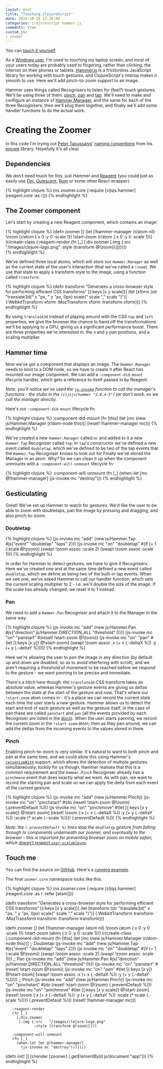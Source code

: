 ```yaml
---
layout: post
title: "Touching ClojureScript"
date: 2016-10-28 13:30:00
categories: clojurescript hammer-js
comments: true
custom_js:
- zoomer
---
```


You can [touch it yourself](/zoomer).  

As a [Windows user](http://conan.is/clojure/clojurescript/windows/2015/10/05/clojure-on-windows.html), I'm used to touching my laptop screen, and most of your users today are probably used to fingering, rather than clicking, the internet on their phones or tablets.  [Hammer.js](http://hammerjs.github.io/) is a frictionless JavaScript library for working with touch gestures, and ClojureScript's interop makes it smooth to use. Here we'll add pinch-to-zoom support to an image. 

Hammer uses things called Recognisers to listen for (feel?) touch gestures.  We'll be using three of them: [pinch](http://hammerjs.github.io/recognizer-pinch/), [pan](http://hammerjs.github.io/recognizer-pan/) and [tap](http://hammerjs.github.io/recognizer-tap/).  We'll need to make and configure an instance of [Hammer.Manager](http://hammerjs.github.io/api/#hammer.manager), and the same for each of the three Recognisers; then we'll plug them together, and finally we'll add some handler functions to do the actual work.


# Creating the Zoomer

In this code I'm trying out [Peter Taoussanis](https://www.taoensso.com/)' [naming conventions](https://github.com/ptaoussanis/encore/blob/master/src/taoensso/encore.cljx#L12) from his [encore](https://github.com/ptaoussanis/encore) library.  Hopefully it's all clear.


## Dependencies

We don't need much for this, just Hammer and [Reagent](https://reagent-project.github.io/) (you could just as easily use [Om](https://github.com/omcljs/om), [Quiescent](https://github.com/levand/quiescent), [Rum](https://github.com/tonsky/rum) or some other React wrapper):

{% highlight clojure %}
(ns zoomer.core
  (:require [cljsjs.hammer]
            [reagent.core :as r]))
{% endhighlight %}              


## The Zoomer component

Let's start by creating a new Reagent component, which contains an image:

{% highlight clojure %}
(defn zoomer
  []
  (let [!hammer-manager (r/atom nil)
        !zoom           (r/atom {:x 0 :y 0 :scale 1})
        !start-zoom     (r/atom {:x 0 :y 0 :scale 1})]
    (r/create-class
      {:reagent-render
       (fn [_]
         [:div.zoomer
          [:img {:src   "/images/clojure-logo.png"
                 :style (transform @!zoom)}]])})))              
{% endhighlight %}                 
               
We've defined three local atoms, which will store our `Hammer.Manager` as well as the current state of the user's interaction (that we've called a `!zoom`).  We use that state to apply a transform style to the image, using a function called `transform`:
        
{% highlight clojure %}
(defn transform
  "Generates a cross-browser style for performing efficient CSS transforms"
  [{:keys [x y scale]}]
  (let [xform (str "translate3d(" x "px, " y "px, 0px) scale(" scale "," scale ")")]
    {:WebkitTransform xform
     :MozTransform    xform
     :transform       xform}))
{% endhighlight %}  

By using `translate3d` instead of playing around with the CSS `top` and `left` properties, we give the browser the chance to hand off the transformations we'll be applying to a GPU, giving us a significant performance boost.  There are three properties we're interested in: the x and y pan positions, and a scaling multiplier.  


## Hammer time

Now we've got a component that displays an image.  The `Hammer.Manager` needs to bind to a DOM node, so we have to create it after React has mounted our image component.  We can add a `:component-did-mount` lifecycle handler, which gets a reference to itself passed in by Reagent.  

_Note: you'll notice we've used the [`js-invoke`](http://cljs.github.io/api/cljs.core/#js-invoke) function to call the manager's functions - the stubs in the `[cljsjs/hammer "2.0.4-5"]` jar don't work, so we call the manager directly._

Here's our `:component-did-mount` lifecycle fn:

{% highlight clojure %}
:component-did-mount
(fn [this]
  (let [mc (new js/Hammer.Manager (r/dom-node this))]
    (reset! !hammer-manager mc)))
{% endhighlight %} 

We've created a new `Hammer.Manager` called `mc` and added to it a new `Hammer.Tap` Recogniser called `tap`.  In `tap`'s constructor we've defined a new event called `doubletap`, which we've defined to be two of the tap events that the `Hammer.Tap` Recogniser knows to look out for Finally we've stored the Manager in an atom.  Why?  So we can clean it up when the component unmounts with a `:component-will-unmount` lifecycle fn:

{% highlight clojure %}
:component-will-unmount
(fn [_]
  (when-let [mc @!hammer-manager]
    (js-invoke mc "destroy")))
{% endhighlight %} 

   
## Gesticulating

Great!  We've set up Hammer to watch for gestures.  We'd like the user to be able to zoom with doubletaps, pan the image by pressing and dragging, and also pinch-to-zoom.

### Doubletap
   
{% highlight clojure %}
(js-invoke mc "add" (new js/Hammer.Tap #js{"event" "doubletap" "taps" 2}))
(js-invoke mc "on" "doubletap" #(if (= 1 (:scale @!zoom))
                                 (swap! !zoom assoc :scale 2)
                                 (swap! !zoom assoc :scale 1)))
{% endhighlight %}                                 
   
In order for Hammer to detect gestures, we have to give it Recognisers.  Here we've created one and at the same time defined a new event called `doubletap`, which we define as being two of the built-in tap events.  When we see one, we've asked Hammer to call our handler function, which sets the current scaling multiplier to 2 - i.e. we'll double the size of the image.  If the scale has already changed, we reset it to 1 instead.

### Pan

We need to add a `Hammer.Pan` Recogniser and attach it to the Manager in the same way:

{% highlight clojure %}
(js-invoke mc "add" (new js/Hammer.Pan #js{"direction" js/Hammer.DIRECTION_ALL 
                                           "threshold" 0}))
(js-invoke mc "on" "panstart" #(reset! !start-zoom @!zoom))
(js-invoke mc "on" "pan" #(let [{:keys [x y]} @!start-zoom]
                           (swap! !zoom assoc :x (+ x (.-deltaX %))
                                              :y (+ y (.-deltaY %)))))
{% endhighlight %} 

Here we're allowing the user to pan the image in any direction (by default up and down are disabled, so as to avoid interfering with scroll), and we aren't requiring a threshold of movement to be reached before we respond to the gesture - we want panning to be precise and immediate.  

There's a hitch here though: the `translate3d` CSS transform takes an absolute value, whereas Hammer's gesture events are giving us deltas between the state at the start of the gesture and now.  That's where our `!start-zoom` atom comes in - it's a place we can record the current state each time the user starts a new gesture.  Hammer allows us to detect the start and end of each gesture as well as the gesture itself, in the case of pan these are called `panstart` and `pan` (all the events provided by each Recogniser are listed in the [docs](http://hammerjs.github.io/recognizer-pan/)).  When the user starts panning, we record the current zoom in the `!start-zoom` atom; then as they pan around, we can add the deltas from the incoming events to the values stored in there.

### Pinch

Enabling pinch-to-zoom is very similar.  It's natural to want to both pinch and pan at the same time, and we could allow this using Hammer's [`recognizeWith`](http://hammerjs.github.io/recognize-with/) support, which allows the detection of multiple gestures simultaneously; luckily for us though, Hammer realises that this is a common requirement and the `Hammer.Pinch` Recogniser already has a `pinchmove` event that does exactly what we want.  As with pan, we want to record the starting pan and scale so we can apply the delta from each event of the current gesture:

{% highlight clojure %}
(js-invoke mc "add" (new js/Hammer.Pinch))
(js-invoke mc "on" "pinchstart" #(do (reset! !start-zoom @!zoom)
                                     (.preventDefault %)))
(js-invoke mc "on" "pinchmove" #(let [{:keys [x y scale]} @!start-zoom]
                                  (reset! !zoom {:x     (+ x (.-deltaX %))
                                                 :y     (+ y (.-deltaY %))
                                                 :scale (* scale (.-scale %))})
                                  (.preventDefault %)))
{% endhighlight %} 

_Note: the `(.preventDefault %)` lines stop the `doubletap` gesture from falling through to components underneath our zoomer, and eventually to the browser - this is important for preventing browser zoom on mobile safari, which [doesn't respect `user-scalable=no`](http://stackoverflow.com/a/38573198/513684)._
        

## Touch me

You can find the source on [GitHub](https://github.com/conan/zoomer).  Here's a [running example](/zoomer).  

The final `zoomer.core` namespace looks like this:

{% highlight clojure %}
(ns zoomer.core
  (:require [cljsjs.hammer]
            [reagent.core :as r :refer [atom]]))


(defn transform
  "Generates a cross-browser style for performing efficient CSS transforms"
  [{:keys [x y scale]}]
  (let [transform (str "translate3d(" x "px, " y "px, 0px) scale(" scale "," scale ")")]
    {:WebkitTransform transform
     :MozTransform    transform
     :transform       transform}))


(defn zoomer
  []
  (let [!hammer-manager (atom nil)
        !zoom           (atom {:x 0 :y 0 :scale 1})
        !start-zoom     (atom {:x 0 :y 0 :scale 1})]
    (r/create-class
      {:component-did-mount
       (fn [this]
         (let [mc (new js/Hammer.Manager (r/dom-node this))]
           ;; Doubletap
           (js-invoke mc "add" (new js/Hammer.Tap #js{"event" "doubletap" "taps" 2}))
           (js-invoke mc "on" "doubletap" #(if (= 1 (:scale @!zoom))
                                            (swap! !zoom assoc :scale 2)
                                            (swap! !zoom assoc :scale 1)))
           ;; Pan
           (js-invoke mc "add" (new js/Hammer.Pan #js{"direction" js/Hammer.DIRECTION_ALL 
                                                      "threshold" 0}))
           (js-invoke mc "on" "panstart" #(reset! !start-zoom @!zoom))
           (js-invoke mc "on" "pan" #(let [{:keys [x y]} @!start-zoom]
                                      (swap! !zoom assoc :x (+ x (.-deltaX %))
                                                         :y (+ y (.-deltaY %)))))
           ;; Pinch
           (js-invoke mc "add" (new js/Hammer.Pinch))
           (js-invoke mc "on" "pinchstart" #(do (reset! !start-zoom @!zoom)
                                                (.preventDefault %)))
           (js-invoke mc "on" "pinchmove" #(let [{:keys [x y scale]} @!start-zoom]
                                            (reset! !zoom {:x     (+ x (.-deltaX %))
                                                           :y     (+ y (.-deltaY %))
                                                           :scale (* scale (.-scale %))})
                                            (.preventDefault %)))
           (reset! !hammer-manager mc)))

       :reagent-render
       (fn [_]
         [:div.zoomer
          [:img {:src   "/images/clojure-logo.png"
                 :style (transform @!zoom)}]])

       :component-will-unmount
       (fn [_]
         (when-let [mc @!hammer-manager]
           (js-invoke mc "destroy")))})))


(defn init! []
  (r/render [zoomer] (.getElementById js/document "app")))
{% endhighlight %} 


 